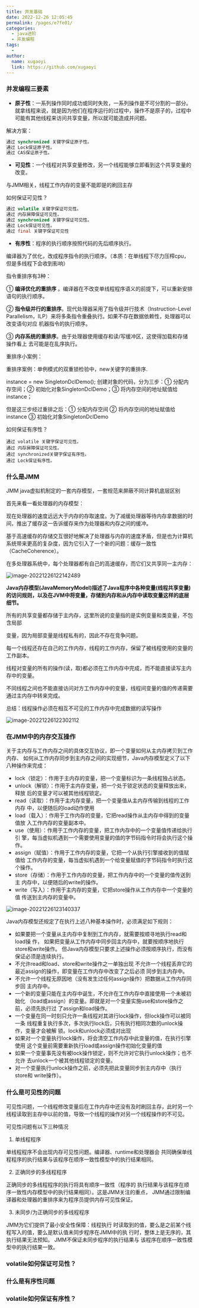 ```yaml
---
title: 并发基础
date: 2022-12-26 12:05:45
permalink: /pages/e7fe01/
categories:
  - java进阶
  - 并发编程
tags:
  -
author: 
  name: xugaoyi
  link: https://github.com/xugaoyi
---
```

### 并发编程三要素

- **原子性**：一系列操作同时成功或同时失败，一系列操作是不可分割的一部分。就拿线程来说，就是因为他们在程序运行的过程中，操作不是原子的，过程中可能有其他线程来访问共享变量，所以就可能造成并问题。

解决方案：

```java
通过 synchronized 关键字保证原子性。
通过 Lock保证原子性。
通过 CAS保证原子性。
```



- **可见性**：一个线程对共享变量修改，另一个线程能够立即看到这个共享变量的改变。

与JMM相关，线程工作内存的变量不能即是的刷回主存

如何保证可见性？

```java
通过 volatile 关键字保证可见性。
通过 内存屏障保证可见性。
通过 synchronized 关键字保证可见性。
通过 Lock保证可见性。
通过 final 关键字保证可见性
```

- **有序性**：程序的执行顺序按照代码的先后顺序执行。

编译器为了优化，改成程序指令的执行顺序。（本质：在单线程下尽力压榨cpu，但是多线程下会收到影响）

指令重排序有3种：

① **编译优化的重排序** 。编译器在不改变单线程程序语义的前提下，可以重新安排语句的执行顺序。

② **指令级并行的重排序**。现代处理器采用了指令级并行技术（Instruction-Level Parallelism，ILP）来将多条指令重叠执行。如果不存在数据依赖性，处理器可以改变语句对应 机器指令的执行顺序。

③ **内存系统的重排序**。由于处理器使用缓存和读/写缓冲区，这使得加载和存储操作看上 去可能是在乱序执行。



重排序小案例：

重排序案例：单例模式的双重锁检验中，new关键字的重排序.

instance = new SingletonDclDemo(); 创建对象的代码，分为三步：① 分配内存空间；② 初始化对象SingletonDclDemo；③ 将内存空间的地址赋值给instance；

但是这三步经过重排之后：① 分配内存空间 ② 将内存空间的地址赋值给instance ③ 初始化对象SingletonDclDemo



如何保证有序性？

```java]
通过 volatile 关键字保证可见性。
通过 内存屏障保证可见性。
通过 synchronized关键字保证有序性。
通过 Lock保证有序性。
```





### 什么是JMM

JMM java虚拟机制定的一套内存模型，一套规范来屏蔽不同计算机底层区别

首先来看一看处理器的内存模型：

现在处理器的速度远远大于内存的存取速度。为了减缓处理器等待内存拿数据的时间，推出了缓存这一告诉缓存来作为处理器和内存之间的缓冲。



基于高速缓存的存储交互很好地解决了处理器与内存的速度矛盾，但是也为计算机系统带来更高的复杂度，因为它引入了一个新的问题：缓存一致性（CacheCoherence）。



在多处理器系统中，每个处理器都有自己的高速缓存，而它们又共享同一主内存：

![image-20221226122142489](https://2290653824-github-io.oss-cn-hangzhou.aliyuncs.com/image-20221226122142489.png)



**Java内存模型(JavaMemoryModel)描述了Java程序中各种变量(线程共享变量)的访问规则，以及在JVM中将变量，存储到内存和从内存中读取变量这样的底层细节。**



所有的共享变量都存储于主内存，这里所说的变量指的是实例变量和类变量，不包含局部

变量，因为局部变量是线程私有的，因此不存在竞争问题。

每一个线程还存在自己的工作内存，线程的工作内存，保留了被线程使用的变量的工作副本。

线程对变量的所有的操作(读，取)都必须在工作内存中完成，而不能直接读写主内存中的变量。

不同线程之间也不能直接访问对方工作内存中的变量，线程间变量的值的传递需要通过主内存中转来完成。



总结：线程操作必须在相互不可见的工作内存中完成数据的读写操作



![image-20221226122302112](https://2290653824-github-io.oss-cn-hangzhou.aliyuncs.com/image-20221226122302112.png)

### 在JMM中的内存交互操作

关于主内存与工作内存之间的具体交互协议，即一个变量如何从主内存拷贝到工作内存、 如何从工作内存同步到主内存之间的实现细节，Java内存模型定义了以下八种操作来完成：

- lock（锁定）：作用于主内存的变量，把一个变量标识为一条线程独占状态。 
- unlock（解锁）：作用于主内存变量，把一个处于锁定状态的变量释放出来，释放 后的变量才可以被其他线程锁定。 
- read（读取）：作用于主内存变量，把一个变量值从主内存传输到线程的工作内存 中，以便随后的load动作使用
-  load（载入）：作用于工作内存的变量，它把read操作从主内存中得到的变量值放 入工作内存的变量副本中。
-  use（使用）：作用于工作内存的变量，把工作内存中的一个变量值传递给执行引 擎，每当虚拟机遇到一个需要使用变量的值的字节码指令时将会执行这个操作。 
- assign（赋值）：作用于工作内存的变量，它把一个从执行引擎接收到的值赋值给 工作内存的变量，每当虚拟机遇到一个给变量赋值的字节码指令时执行这个操作。
-  store（存储）：作用于工作内存的变量，把工作内存中的一个变量的值传送到主 内存中，以便随后的write的操作。 
- write（写入）：作用于主内存的变量，它把store操作从工作内存中一个变量的值 传送到主内存的变量中。

![image-20221226123140337](https://2290653824-github-io.oss-cn-hangzhou.aliyuncs.com/image-20221226123140337.png)

Java内存模型还规定了在执行上述八种基本操作时，必须满足如下规则：

- 如果要把一个变量从主内存中复制到工作内存，就需要按顺寻地执行read和load操 作， 如果把变量从工作内存中同步回主内存中，就要按顺序地执行store和write操作。 但Java内存模型只要求上述操作必须按顺序执行，而没有保证必须是连续执行。
-  不允许read和load、store和write操作之一单独出现 不允许一个线程丢弃它的最近assign的操作，即变量在工作内存中改变了之后必须 同步到主内存中。 
- 不允许一个线程无原因地（没有发生过任何assign操作）把数据从工作内存同步回 主内存中。 
- 一个新的变量只能在主内存中诞生，不允许在工作内存中直接使用一个未被初始化 （load或assign）的变量。即就是对一个变量实施use和store操作之前，必须先执行过 了assign和load操作。 
- 一个变量在同一时刻只允许一条线程对其进行lock操作，但lock操作可以被同一条 线程重复执行多次，多次执行lock后，只有执行相同次数的unlock操作，变量才会被解 锁。lock和unlock必须成对出现 
- 如果对一个变量执行lock操作，将会清空工作内存中此变量的值，在执行引擎使用 这个变量前需要重新执行load或assign操作初始化变量的值 
- 如果一个变量事先没有被lock操作锁定，则不允许对它执行unlock操作；也不允许 去unlock一个被其他线程锁定的变量。
-  对一个变量执行unlock操作之前，必须先把此变量同步到主内存中（执行store和 write操作）。



### 什么是可见性的问题

可见性问题，一个线程修改变量后在工作内存中还没有及时刷回主存，此时另一个线程读取到主存中以前的值，导致一个线程的操作对另一个线程操作的不可见。

可见性问题有以下三种情况

1. 单线程程序

单线程程序不会出现内存可见性问题。编译器、runtime和处理器会 共同确保单线程程序的执行结果与该程序在顺序一致性模型中的执行结果相同。

2. 正确同步的多线程程序

正确同步的多线程程序的执行将具有顺序一致性（程序的 执行结果与该程序在顺序一致性内存模型中的执行结果相同）。这是JMM关注的重点， JMM通过限制编译器和处理器的重排序来为程序员提供内存可见性保证。

3. 未同步/为正确同步的多线程程序

JMM为它们提供了最小安全性保障：线程执行 时读取到的值，要么是之前某个线程写入的值，要么是默认值未同步程序在JMM中的执 行时，整体上是无序的，其执行结果无法预知。 JMM不保证未同步程序的执行结果与 该程序在顺序一致性模型中的执行结果一致。



### volatile如何保证可见性？





### 什么是有序性问题



### volatile如何保证有序性？













